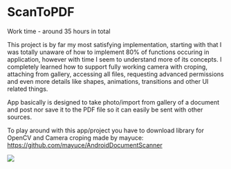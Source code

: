 # ScanToPDF

Work time - around 35 hours in total

This project is by far my most satisfying implementation, starting with that I was totally unaware of how to implement 80% of functions occuring in application, however with time I seem to understand more of its concepts. I completely learned how to support fully working camera with croping, attaching from gallery, accessing all files, requesting advanced permissions and even more details like shapes, animations, transitions and other UI related things.

App basically is designed to take photo/import from gallery of a document and post nor save it to the PDF file so it can easily be sent with other sources.

To play around with this app/project you have to download library for OpenCV and Camera croping made by mayuce: https://github.com/mayuce/AndroidDocumentScanner

<img src="https://github.com/BlasQu/ScanToPDF/blob/master/ScanToPDF.gif"/>
